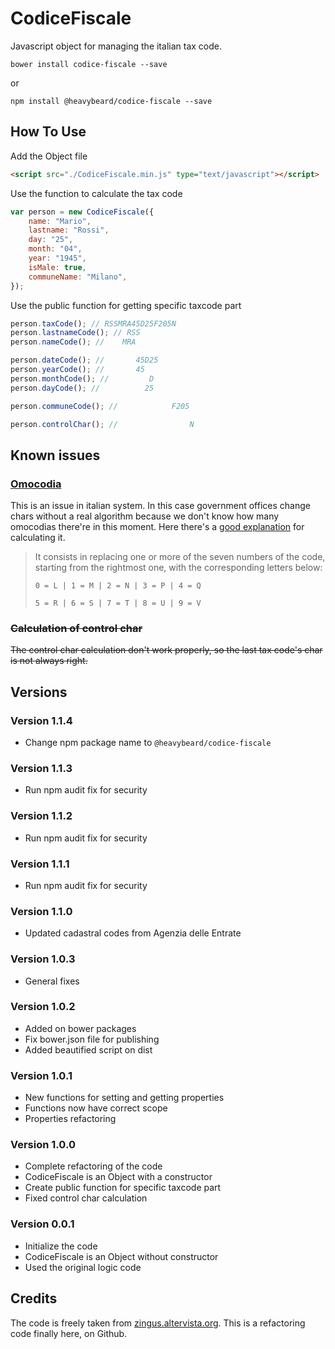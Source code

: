 # CodiceFiscale

Javascript object for managing the italian tax code.

```shell
bower install codice-fiscale --save
```

or

```shell
npm install @heavybeard/codice-fiscale --save
```

## How To Use

Add the Object file

```html
<script src="./CodiceFiscale.min.js" type="text/javascript"></script>
```

Use the function to calculate the tax code

```javascript
var person = new CodiceFiscale({
    name: "Mario",
    lastname: "Rossi",
    day: "25",
    month: "04",
    year: "1945",
    isMale: true,
    communeName: "Milano",
});
```

Use the public function for getting specific taxcode part

```javascript
person.taxCode(); // RSSMRA45D25F205N
person.lastnameCode(); // RSS
person.nameCode(); //    MRA

person.dateCode(); //       45D25
person.yearCode(); //       45
person.monthCode(); //         D
person.dayCode(); //          25

person.communeCode(); //            F205

person.controlChar(); //                N
```

## Known issues

### [Omocodia](http://www.engyes.com/en/dic-content/omocodia)

This is an issue in italian system.
In this case government offices change chars without a real algorithm because we don't know how many omocodias there're in this moment.
Here there's a [good explanation](http://quifinanza.it/tasse/codice-fiscale-come-si-calcola-e-come-si-corregge-in-caso-di-omocodia/1708/) for calculating it.

> It consists in replacing one or more of the seven numbers of the code, starting from the rightmost one, with the corresponding letters below:
>
> `0 = L | 1 = M | 2 = N | 3 = P | 4 = Q`
>
> `5 = R | 6 = S | 7 = T | 8 = U | 9 = V`

### ~~Calculation of control char~~

~~The control char calculation don't work properly, so the last tax code's char is not always right.~~

## Versions

### Version 1.1.4

- Change npm package name to `@heavybeard/codice-fiscale`

### Version 1.1.3

-   Run npm audit fix for security

### Version 1.1.2

-   Run npm audit fix for security

### Version 1.1.1

-   Run npm audit fix for security

### Version 1.1.0

-   Updated cadastral codes from Agenzia delle Entrate

### Version 1.0.3

-   General fixes

### Version 1.0.2

-   Added on bower packages
-   Fix bower.json file for publishing
-   Added beautified script on dist

### Version 1.0.1

-   New functions for setting and getting properties
-   Functions now have correct scope
-   Properties refactoring

### Version 1.0.0

-   Complete refactoring of the code
-   CodiceFiscale is an Object with a constructor
-   Create public function for specific taxcode part
-   Fixed control char calculation

### Version 0.0.1

-   Initialize the code
-   CodiceFiscale is an Object without constructor
-   Used the original logic code

## Credits

The code is freely taken from [zingus.altervista.org](http://zingus.altervista.org/sof/cfisc-js/cfisc.html).
This is a refactoring code finally here, on Github.

